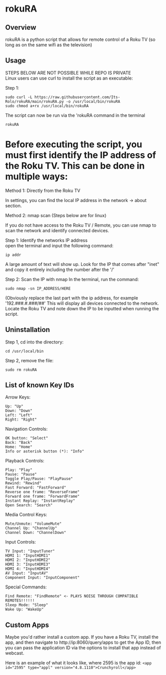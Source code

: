 # rokuRA
## Overview
rokuRA is a python script that allows for remote control of a Roku TV (so long as on the same wifi as the television)

## Usage
STEPS BELOW ARE NOT POSSIBLE WHILE REPO IS PRIVATE  
Linux users can use curl to install the script as an executable:  

Step 1:
```
sudo curl -L https://raw.githubusercontent.com/Its-Rolo/rokuRA/main/rokuRA.py -o /usr/local/bin/rokuRA
sudo chmod a+rx /usr/local/bin/rokuRA
```
The script can now be run via the 'rokuRA command in the terminal
```
rokuRA
```

# Before executing the script, you must first identify the IP address of the Roku TV. This can be done in multiple ways:
Method 1: Directly from the Roku TV  

In settings, you can find the local IP address in the network -> about section.  
  
Method 2: nmap scan (Steps below are for linux)

If you do not have access to the Roku TV / Remote, you can use nmap to scan the network and identify connected devices.  
  
Step 1: Identify the networks IP address  
open the terminal and input the following command:
```
ip addr
```
A large amount of text will show up. Look for the IP that comes after "inet" and copy it entirely including the number after the '/'

Step 2: Scan the IP with nmap
In the terminal, run the command:
```
sudo nmap -sn IP_ADDRESS/HERE
```
(Obviously replace the last part with the ip address, for example '192.###.#.###/##'
This will display all devices connected to the network. Locate the Roku TV and note down the IP to be inputted when running the script.
    


## Uninstallation

Step 1, cd into the directory:
```
cd /usr/local/bin
```
Step 2, remove the file:
```
sudo rm rokuRA
```

## List of known Key IDs

Arrow Keys:
```
Up: "Up"
Down: "Down"
Left: "Left"
Right: "Right"
```
Navigation Controls:
```
OK button: "Select"
Back: "Back"
Home: "Home"
Info or asterisk button (*): "Info"
```
Playback Controls:
```
Play: "Play"
Pause: "Pause"
Toggle Play/Pause: "PlayPause"
Rewind: "Rewind"
Fast Forward: "FastForward"
Reverse one frame: "ReverseFrame"
Forward one frame: "ForwardFrame"
Instant Replay: "InstantReplay"
Open Search: "Search"
```
Media Control Keys:
```
Mute/Unmute: "VolumeMute"
Channel Up: "ChannelUp"
Channel Down: "ChannelDown"
```
Input Controls:
```
TV Input: "InputTuner"
HDMI 1: "InputHDMI1"
HDMI 2: "InputHDMI2"
HDMI 3: "InputHDMI3"
HDMI 4: "InputHDMI4"
AV Input: "InputAV"
Component Input: "InputComponent"
```
Special Commands:
```
Find Remote: "FindRemote" <- PLAYS NOISE THROUGH COMPATIBLE REMOTES!!!!!!
Sleep Mode: "Sleep"
Wake Up: "WakeUp"
```

## Custom Apps
Maybe you'd rather install a custom app. If you have a Roku TV, install the app, and then navigate to http://ip:8060/query/apps to get the App ID, then you can pass the application ID via the options to install that app instead of webcast.

Here is an example of what it looks like, where 2595 is the app id:
`<app id="2595" type="appl" version="4.8.1110">Crunchyroll</app>`
